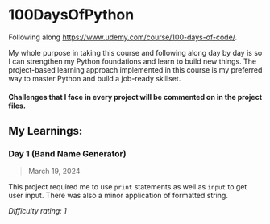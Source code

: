 # 100DaysOfPython

Following along https://www.udemy.com/course/100-days-of-code/.

My whole purpose in taking this course and following along day by day is so I can strengthen
my Python foundations and learn to build new things. 
The project-based learning approach implemented in this course is my preferred way to master Python and build a job-ready skillset.

#### Challenges that I face in every project will be commented on in the project files.

## My Learnings:

### Day 1 (Band Name Generator)
> March 19, 2024

This project required me to use `print` statements as well as `input` to get user input. There was also a minor application of formatted string.

*Difficulty rating: 1*
